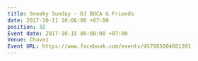 ```yaml
---
title: Sneaky Sunday - DJ BOCA & Friends
date: 2017-10-11 10:06:00 +07:00
position: 32
Event date: 2017-10-15 00:00:00 +07:00
Venue: Chavez
Event URL: https://www.facebook.com/events/457985004601391
---
```


